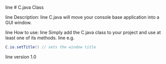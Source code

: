 line # C.java Class

line Description:
line C.java will move your console base application into a GUI window.

line How to use:
line Simply add the C.java class to your project and use at least one of its methods.
line e.g.

```java
C.io.setTitle() // sets the window title
```

line version 1.0